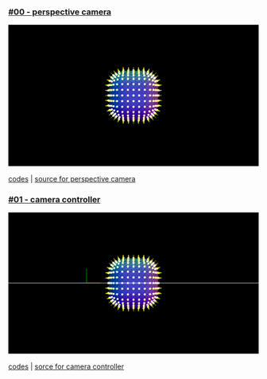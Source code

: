 ### [#00 - perspective camera](./app00/index.html)

[![](./app00/thumbnail.png)](./app00/index.html)

[codes](https://github.com/kenjiSpecial/tubugl-camera/blob/master/examples/app00) | [source for perspective camera](https://github.com/kenjiSpecial/tubugl-camera/blob/master/src/perspectiveCamera.js)

### [#01 - camera controller](./app01/index.html)

[![](./app01/thumbnail.png)](./app01/index.html)

[codes](https://github.com/kenjiSpecial/tubugl-camera/tree/master/examples/app01) | [sorce for camera controller](https://github.com/kenjiSpecial/tubugl-camera/blob/master/src/cameraController.js)
